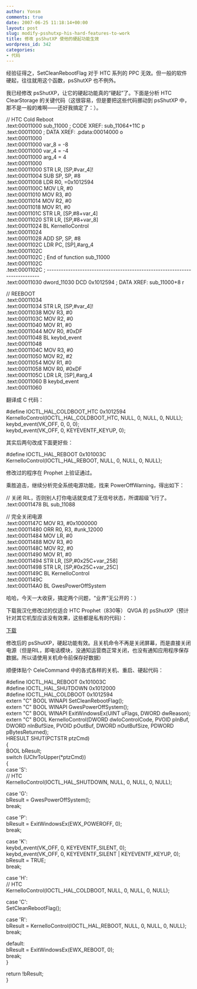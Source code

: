 ```yaml
---
author: Yonsm
comments: true
date: 2007-06-25 11:18:14+00:00
layout: post
slug: modify-psshutxp-his-hard-features-to-work
title: 修改 psShutXP 使他的硬起功能生效
wordpress_id: 342
categories:
- 代码
---
```


经验征得之，SetCleanRebootFlag 对于 HTC 系列的 PPC 无效。但一般的软件硬起，往往就用这个函数，psShutXP 也不例外。  
  
我已经修改 psShutXP，让它的硬起功能真的“硬起”了。下面是分析 HTC ClearStorage 的关键代码（这很容易，但是要把这些代码挪动到 psShutXP 中，那不是一般的难啊——还好我搞定了：）。<!-- more -->  
  
  
// HTC Cold Reboot  
.text:00011000 sub_11000                               ; CODE XREF: sub_11064+11C p  
.text:00011000                                         ; DATA XREF: .pdata:00014000 o  
.text:00011000  
.text:00011000 var_8           = -8  
.text:00011000 var_4           = -4  
.text:00011000 arg_4           =  4  
.text:00011000  
.text:00011000                 STR     LR, [SP,#var_4]!  
.text:00011004                 SUB     SP, SP, #8  
.text:00011008                 LDR     R0, =0x1012594  
.text:0001100C                 MOV     LR, #0  
.text:00011010                 MOV     R3, #0  
.text:00011014                 MOV     R2, #0  
.text:00011018                 MOV     R1, #0  
.text:0001101C                 STR     LR, [SP,#8+var_4]  
.text:00011020                 STR     LR, [SP,#8+var_8]  
.text:00011024                 BL      KernelIoControl  
.text:00011024  
.text:00011028                 ADD     SP, SP, #8  
.text:0001102C                 LDR     PC, [SP],#arg_4  
.text:0001102C  
.text:0001102C ; End of function sub_11000  
.text:0001102C  
.text:0001102C ; ---------------------------------------------------------------------------  
.text:00011030 dword_11030     DCD 0x1012594           ; DATA XREF: sub_11000+8 r  
  
  
  
// REEBOOT  
.text:00011034  
.text:00011034                 STR     LR, [SP,#var_4]!  
.text:00011038                 MOV     R3, #0  
.text:0001103C                 MOV     R2, #0  
.text:00011040                 MOV     R1, #0  
.text:00011044                 MOV     R0, #0xDF  
.text:00011048                 BL      keybd_event  
.text:00011048  
.text:0001104C                 MOV     R3, #0  
.text:00011050                 MOV     R2, #2  
.text:00011054                 MOV     R1, #0  
.text:00011058                 MOV     R0, #0xDF  
.text:0001105C                 LDR     LR, [SP],#arg_4  
.text:00011060                 B       keybd_event  
.text:00011060  
  
  
翻译成 C 代码：  
  
  
#define IOCTL_HAL_COLDBOOT_HTC 0x1012594   
KernelIoControl(IOCTL_HAL_COLDBOOT_HTC, NULL, 0, NULL, 0, NULL);  
keybd_event(VK_OFF, 0, 0, 0);  
keybd_event(VK_OFF, 0, KEYEVENTF_KEYUP, 0);  
  
  
其实后两句改成下面更好些：  
  
#define IOCTL_HAL_REBOOT 0x101003C  
KernelIoControl(IOCTL_HAL_REBOOT, NULL, 0, NULL, 0, NULL);  
  
  
修改过的程序在 Prophet 上验证通过。  
  
乘胜追击，继续分析完全系统电源功能，找来 PowerOffWarning，得出如下：  
  
  
// 关闭 RIL，否则别人打你电话就变成了无信号状态，所谓超级飞行了。  
.text:00011478                 BL      sub_11088   
  
// 完全关闭电源  
.text:0001147C                 MOV     R3, #0x1000000  
.text:00011480                 ORR     R0, R3, #unk_12000  
.text:00011484                 MOV     LR, #0  
.text:00011488                 MOV     R3, #0  
.text:0001148C                 MOV     R2, #0  
.text:00011490                 MOV     R1, #0  
.text:00011494                 STR     LR, [SP,#0x25C+var_258]  
.text:00011498                 STR     LR, [SP,#0x25C+var_25C]  
.text:0001149C                 BL      KernelIoControl  
.text:0001149C  
.text:000114A0                 BL      GwesPowerOffSystem  
  
  
哈哈，今天一大收获，搞定两个问题，“业界”无公开的：）  
  
下载我汉化修改过的仅适合 HTC Prophet（830等） QVGA 的 psShutXP（预计针对其它机型应该没有效果，这些都是私有的代码）：  
  
[下载](/asserts/PSShutXP.rar)  
  
修改后的 psShutXP，硬起功能有效。且关机命令不再是关闭屏幕，而是直接关闭电源（但是RIL，即电话模块，没通知运营商正常关闭，也没有通知应用程序保存数据。所以请使用关机命令前保存好数据）  
  
  
顺便体贴个 CeleCommand 中的各式各样的关机、重启、硬起代码：  
  
  
  
#define IOCTL_HAL_REBOOT 0x101003C  
#define IOCTL_HAL_SHUTDOWN 0x1012000  
#define IOCTL_HAL_COLDBOOT 0x1012594  
extern "C" BOOL WINAPI SetCleanRebootFlag();  
extern "C" BOOL WINAPI GwesPowerOffSystem();  
extern "C" BOOL WINAPI ExitWindowsEx(UINT uFlags, DWORD dwReason);  
extern "C" BOOL KernelIoControl(DWORD dwIoControlCode, PVOID pInBuf, DWORD nInBufSize, PVOID pOutBuf, DWORD nOutBufSize, PDWORD pBytesReturned);  
HRESULT SHUT(PCTSTR ptzCmd)  
{  
 BOOL bResult;  
 switch (UChrToUpper(*ptzCmd))  
 {  
 case 'S':  
   // HTC  
   KernelIoControl(IOCTL_HAL_SHUTDOWN, NULL, 0, NULL, 0, NULL);  
  
 case 'G':  
   bResult = GwesPowerOffSystem();  
   break;  
  
 case 'P':  
   bResult = ExitWindowsEx(EWX_POWEROFF, 0);  
   break;  
  
 case 'K':  
   keybd_event(VK_OFF, 0, KEYEVENTF_SILENT, 0);  
   keybd_event(VK_OFF, 0, KEYEVENTF_SILENT | KEYEVENTF_KEYUP, 0);  
   bResult = TRUE;  
   break;  
  
 case 'H':  
   // HTC  
   KernelIoControl(IOCTL_HAL_COLDBOOT, NULL, 0, NULL, 0, NULL);  
  
 case 'C':  
   SetCleanRebootFlag();  
  
 case 'R':  
   bResult = KernelIoControl(IOCTL_HAL_REBOOT, NULL, 0, NULL, 0, NULL);  
   break;  
  
 default:  
   bResult = ExitWindowsEx(EWX_REBOOT, 0);  
   break;  
 }  
  
 return !bResult;  
}  
  
  

